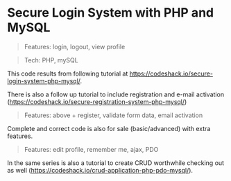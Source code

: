 # Secure Login System with PHP and MySQL

>Features: login, logout, view profile

>Tech: PHP, mySQL

This code results from following tutorial at https://codeshack.io/secure-login-system-php-mysql/.

There is also a follow up tutorial to include registration and e-mail activation (https://codeshack.io/secure-registration-system-php-mysql/)

>Features: above + register, validate form data, email activation

Complete and correct code is also for sale (basic/advanced) with extra features.

>Features: edit profile, remember me, ajax, PDO

In the same series is also a tutorial to create CRUD worthwhile checking out as well (https://codeshack.io/crud-application-php-pdo-mysql/).
